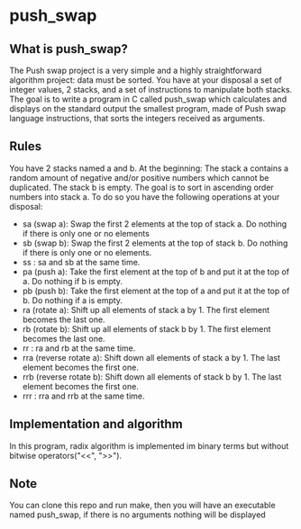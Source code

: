 # push_swap

## What is push_swap?
The Push swap project is a very simple and a highly straightforward algorithm project:
data must be sorted.
You have at your disposal a set of integer values, 2 stacks, and a set of instructions
to manipulate both stacks.
The goal is to write a program in C called push_swap which calculates and displays
on the standard output the smallest program, made of Push swap language instructions,
that sorts the integers received as arguments.

## Rules
You have 2 stacks named a and b.
At the beginning:
The stack a contains a random amount of negative and/or positive numbers
which cannot be duplicated.
The stack b is empty.
The goal is to sort in ascending order numbers into stack a. To do so you have the
following operations at your disposal:
- sa (swap a): Swap the first 2 elements at the top of stack a. 
    Do nothing if there is only one or no elements
- sb (swap b): Swap the first 2 elements at the top of stack b.
    Do nothing if there is only one or no elements.
 - ss : sa and sb at the same time.
 - pa (push a): Take the first element at the top of b and put it at the top of a.
    Do nothing if b is empty.
 - pb (push b): Take the first element at the top of a and put it at the top of b.
    Do nothing if a is empty.
 - ra (rotate a): Shift up all elements of stack a by 1.
    The first element becomes the last one.
 - rb (rotate b): Shift up all elements of stack b by 1.
    The first element becomes the last one.
 - rr : ra and rb at the same time.
 - rra (reverse rotate a): Shift down all elements of stack a by 1.
    The last element becomes the first one.
 - rrb (reverse rotate b): Shift down all elements of stack b by 1.
    The last element becomes the first one.
  - rrr : rra and rrb at the same time.

## Implementation and algorithm
In this program, radix algorithm is implemented im binary terms but without bitwise operators("<<", ">>").

## Note
You can clone this repo and run make, then you will have an executable named push_swap, if there is no arguments nothing will be displayed
